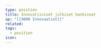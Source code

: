 ```yaml
---
type: position
title: Innovatiiviset julkiset hankinnat
up: "[[9000 Innovaatiot]]"
related:
tags:
  - position
icon:
---
```


